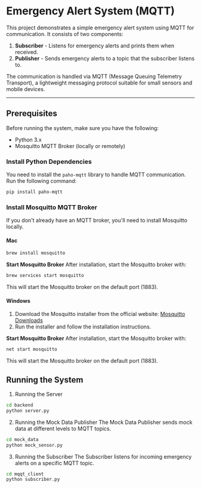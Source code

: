 # Emergency Alert System (MQTT)

This project demonstrates a simple emergency alert system using MQTT for communication. It consists of two components:

1. **Subscriber** - Listens for emergency alerts and prints them when received.
2. **Publisher** - Sends emergency alerts to a topic that the subscriber listens to.

The communication is handled via MQTT (Message Queuing Telemetry Transport), a lightweight messaging protocol suitable for small sensors and mobile devices.

---

## Prerequisites

Before running the system, make sure you have the following:

- Python 3.x
- Mosquitto MQTT Broker (locally or remotely)

### Install Python Dependencies

You need to install the `paho-mqtt` library to handle MQTT communication. Run the following command:

```bash
pip install paho-mqtt
```

### Install Mosquitto MQTT Broker

If you don't already have an MQTT broker, you'll need to install Mosquitto locally.

#### Mac

```bash
brew install mosquitto
```

**Start Mosquitto Broker**
After installation, start the Mosquitto broker with:

```bash
brew services start mosquitto
```

This will start the Mosquitto broker on the default port (1883).

#### Windows

1. Download the Mosquitto installer from the official website: [Mosquitto Downloads](https://mosquitto.org/download/)
2. Run the installer and follow the installation instructions.

**Start Mosquitto Broker**
After installation, start the Mosquitto broker with:

```bash
net start mosquitto
```

This will start the Mosquitto broker on the default port (1883).

## Running the System

1. Running the Server

```bash
cd backend
python server.py
```

2. Running the Mock Data Publisher
   The Mock Data Publisher sends mock data at different levels to MQTT topics.

```bash
cd mock_data
python mock_sensor.py
```

3. Running the Subscriber
   The Subscriber listens for incoming emergency alerts on a specific MQTT topic.

```bash
cd mqqt_client
python subscriber.py
```
